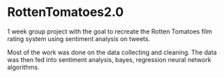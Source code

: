 # RottenTomatoes2.0

1 week group project with the goal to recreate the Rotten Tomatoes film rating system using sentiment analysis on tweets.

Most of the work was done on the data collecting and cleaning. The data was then fed into sentiment analysis, bayes, regression neural network algorithms.
